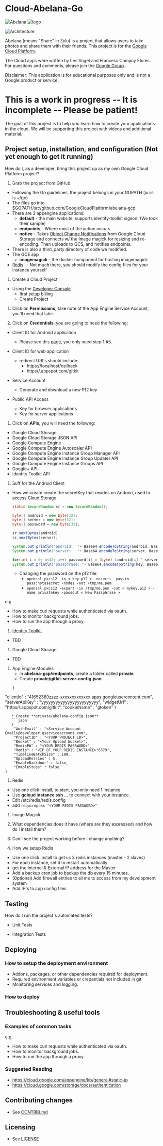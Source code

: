 # Cloud-Abelana-Go

![Abelana](https://abelana-gcp.github.com/images/0001.0001.png)
![logo](https://abelana-gcp.github.com/images/image05.png)

![Architecture](httpsabelana-gcp.github.com/images/architecture.png)

Abelana (means "Share" in Zulu) is a project that allows users to take photos and share them with
their friends. This project is for the [Google Cloud Platform](https://cloud.google.com/).

The Cloud apps were written by Les Vogel and Francesc Campoy Flores. For questions and comments,
please join the [Google Group](https://groups.google.com/forum/#!forum/abelana-app).

Disclaimer: This application is for educational purposes only and is not a Google product or service.

# This is a work in progress -- It is incomplete -- Please be patient!
The goal of this project is to help you learn how to create your applications in the cloud. We will
be supporting this project with videos and additional material.

## Project setup, installation, and configuration (Not yet enough to get it running)

How do I, as a developer, bring this project up as my own Google Cloud Platform project?

1. Grab the project from GitHub
  * Following the Go guidelines, the project belongs in your GOPATH (ours is ~/go)
  * The files go into $GOPATH/src/github.com/GoogleCloudPlatform/abelana-gcp
  * There are 3 appengine applications:
    * **default** - the main website, supports identity-toolkit signon. (We took their sample)
    * **endpoints** - Where most of the action occurs
    * **notice** - Takes [Object Change Notifications](https://cloud.google.com/storage/docs/object-change-notification) from Google Cloud Storage and connects w/ the Image magick for resizing and re-encoding. Then uploads to GCS, and notifies endpoints.
  * There is also a third_party directory of code we modified.
  * The GCE app
    * **imagemagick** - the docker component for hosting imagemagick
  * [Redis](http://redis.io/) -- Not much there, you should modify the config files for your instance yourself

1. Create a Cloud Project
  * Using the [Developer Console](https://console.developers.google.com/project)
    * first setup billing
    * Create Project

1. Click on **Permissions**, take note of the App Engine Service Account, you'll need that later.

1. Click on **Credentials**, you are going to need the following:
  * Client ID for Android application
    * Please see this [page](https://developers.google.com/+/mobile/android/getting-started#step_1_enable_the_google_api), you
    only need step 1 #5.
  * Client ID for web application
    * redirect URI's should include:
        * https://localhost/callback
        * https//<your-appengine-project>.appspot.com/gitkit

  * Service Account
    * Generate and download a new P12 key

  * Public API Access
    * Key for browser applications
    * Key for server applications

1. Click on **APIs**, you will need the followng:
  * Google Cloud Storage
  * Google Cloud Storage JSON API
  * Google Compute Engine
  * Google Compute Engine Autoscaler API
  * Google Compute Engine Instance Group Manager API
  * Google Compute Engine Instance Group Updater API
  * Google Compute Engine Instance Groups API
  * Google+ API
  * Identity Toolkit API

1. Suff for the Android Client
  * How we create create the secretKey that resides on Android, used to access Cloud Storage
    ```java
    static SecureRandom sr = new SecureRandom();

    byte[] android = new byte[32];
    byte[] server = new byte[32];
    byte[] password = new byte[32];

    sr.nextBytes(android);
    sr.nextBytes(server);

    System.out.println("android:  "+ Base64.encodeToString(android, Base64.NO_PADDING | Base64.URL_SAFE));
    System.out.println("server:   "+ Base64.encodeToString(server, Base64.NO_PADDING | Base64.URL_SAFE));

    for(int i = 0; i<32; i++) password[i] = (byte) (android[i] ^ server[i]);
    System.out.println("passphrase: "+ Base64.encodeToString(key, Base64.NO_PADDING | Base64.URL_SAFE));
    ```

    * Changing the password on the p12 file:
        * `openssl pkcs12 -in < key.p12 > -nocerts -passin pass:notasecret -nodes -out /tmp/me.pem`
        * `openssl pkcs12 -export -in /tmp/me.pem -out < mykey.p12 > -name privatekey -passout < New Passphrase > `

e.g.
* How to make curl requests while authenticated via oauth.
* How to monitor background jobs.
* How to run the app through a proxy.

1. [Identity Toolkit]()
  * TBD

1. Google Cloud Storage
  * TBD

1. App Engine Modules
   * In **abelana-gcp/endpoints**, create a folder called **private**
   * Create **private/gitkit-server-config.json**
   ```json
   {
  "clientId" : "41652380zzzz-xxxxxxxxxxxxx.apps.googleusercontent.com",
  "serverApiKey" : "yyyyyyyyyyyyyyyyyyyyyyyy",
  "widgetUrl" : "https//<your-appengine-project>.appspot.com/gitkit",
  "cookieName" : "gtoken"
}
```
   * Create **private/abelana-config.json**
   ```json
   {
    "AuthEmail" : "<Service Account Email>@developer.gserviceaccount.com",
    "ProjectID" : "<YOUR PROJECT ID>",
    "Bucket" : "<Your Upload bucket>",
    "RedisPW" : "<YOUR REDIS PASSWORD>",
    "Redis" : "<IP OF YOUR REDIS INSTANCE>:6379",
    "TimelineBatchSize" : 100,
    "UploadRetries" : 5,
    "EnableBackdoor" : false,
    "EnableStubs" : false
}
   ```

1. Redis
  * Use one click install, to start, you only need 1 instance
  * Use **gcloud instance ssh ...** to connect with your instance.
  * Edit /etc/redis/redis.config
  * add `requirepass "<YOUR REDIS PASSWORD>"`

1. Image Magick

1. What dependencies does it have (where are they expressed) and how do I install them?

1. Can I see the project working before I change anything?

1. How we setup Redis
  * Use one click install to get us 3 redis instances (master - 2 slaves)
  * For each instance, set it to restart automatically
  * get the Internal & External IP address for the Master
  * Add a backup cron job to backup the db every 15 minutes.
  * (Optional) Add firewall entries to all me to access from my development system
  * Add IP's to app config files

## Testing

How do I run the project's automated tests?

* Unit Tests

* Integration Tests


## Deploying

### How to setup the deployment environment

* Addons, packages, or other dependencies required for deployment.
* Required environment variables or credentials not included in git.
* Monitoring services and logging.

### How to deploy


## Troubleshooting & useful tools

### Examples of common tasks

e.g.
* How to make curl requests while authenticated via oauth.
* How to monitor background jobs.
* How to run the app through a proxy.

### Suggested Reading
* https://cloud.google.com/appengine/kb/general#static-ip
* https://cloud.google.com/storage/docs/authentication

## Contributing changes

* See [CONTRIB.md](CONTRIB.md)


## Licensing

* See [LICENSE](LICENSE)
